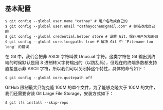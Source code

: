 ## 基本配置
```shell
$ git config --global user.name "cathay" # 用户名改成自己的
$ git config --global user.email "cathaycchen@gmail.com" # 邮箱改成自己的
$ git config --global credential.helper store # 设置 Git，保存用户名和密码
$ git config --global core.longpaths true # 解决 Git 中 'Filename too long' 的错误
```


在 Git 中，我们会把非 ASCII 字符叫做 Unusual 字符。这类字符在 Git 输出到终端的时候默认是用 8 进制转义字符输出的（以防乱码），但现在的终端多数都支持直接显示非 ASCII 字符，所以我们可以关闭掉这个特性，具体的命令如下：

```shell
$ git config --global core.quotepath off
```

GitHub 限制最大只能克隆 100M 的单个文件，为了能够克隆大于 100M 的文件，我们还需要安装 Git Large File Storage，安装方式如下：

```shell
$ git lfs install --skip-repo
```

